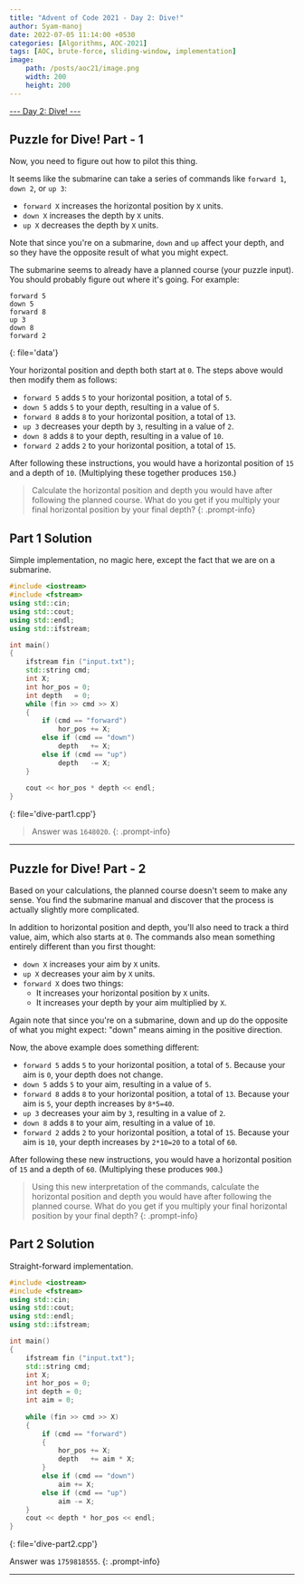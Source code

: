 ```yaml
---
title: "Advent of Code 2021 - Day 2: Dive!"
author: Syam-manoj
date: 2022-07-05 11:14:00 +0530
categories: [Algorithms, AOC-2021]
tags: [AOC, brute-force, sliding-window, implementation]
image:
    path: /posts/aoc21/image.png
    width: 200
    height: 200
---
```


[--- Day 2: Dive! ---](https://adventofcode.com/2021/day/2)

## Puzzle for Dive! Part - 1

Now, you need to figure out how to pilot this thing.

It seems like the submarine can take a series of commands like `forward 1`, `down 2`, or `up 3`:
- `forward X` increases the horizontal position by `X` units.
- `down X` increases the depth by `X` units.
- `up X` decreases the depth by `X` units.

Note that since you're on a submarine, `down` and `up` affect your depth, and so they have the opposite result of what you might expect.

The submarine seems to already have a planned course (your puzzle input). You should probably figure out where it's going. For example:

```
forward 5
down 5
forward 8
up 3
down 8
forward 2
```
{: file='data'}

Your horizontal position and depth both start at `0`. The steps above would then modify them as follows:
- `forward 5` adds `5` to your horizontal position, a total of `5`.
- `down 5` adds `5` to your depth, resulting in a value of `5`.
- `forward 8` adds `8` to your horizontal position, a total of `13`.
- `up 3` decreases your depth by `3`, resulting in a value of `2`.
- `down 8` adds `8` to your depth, resulting in a value of `10`.
- `forward 2` adds `2` to your horizontal position, a total of `15`.

After following these instructions, you would have a horizontal position of `15` and a depth of `10`. (Multiplying these together produces `150`.)

> Calculate the horizontal position and depth you would have after following the planned course. What do you get if you multiply your final horizontal position by your final depth?
{: .prompt-info}

## Part 1 Solution

Simple implementation, no magic here, except the fact that we are on a submarine.

```c++
#include <iostream>
#include <fstream>
using std::cin;
using std::cout;
using std::endl;
using std::ifstream;

int main()
{
    ifstream fin ("input.txt");
    std::string cmd;
    int X;
    int hor_pos = 0;
    int depth   = 0;
    while (fin >> cmd >> X)
    {
        if (cmd == "forward")
            hor_pos += X;
        else if (cmd == "down")
            depth   += X;
        else if (cmd == "up")
            depth   -= X;
    }
    
    cout << hor_pos * depth << endl;
}
```
{: file='dive-part1.cpp'}

> Answer was `1648020`.
{: .prompt-info}

---

## Puzzle for Dive! Part - 2

Based on your calculations, the planned course doesn't seem to make any sense. You find the submarine manual and discover that the process is actually slightly more complicated.

In addition to horizontal position and depth, you'll also need to track a third value, aim, which also starts at `0`. The commands also mean something entirely different than you first thought:
- `down X` increases your aim by `X` units.
- `up X` decreases your aim by `X` units.
- `forward X` does two things:
    - It increases your horizontal position by `X` units.
    - It increases your depth by your aim multiplied by `X`.

Again note that since you're on a submarine, down and up do the opposite of what you might expect: "down" means aiming in the positive direction.

Now, the above example does something different:

- `forward 5` adds `5` to your horizontal position, a total of `5`. Because your aim is `0`, your depth does not change.
- `down 5` adds `5` to your aim, resulting in a value of `5`.
- `forward 8` adds `8` to your horizontal position, a total of `13`. Because your aim is `5`, your depth increases by `8*5=40`.
- `up 3` decreases your aim by `3`, resulting in a value of `2`.
- `down 8` adds `8` to your aim, resulting in a value of `10`.
- `forward 2` adds `2` to your horizontal position, a total of `15`. Because your aim is `10`, your depth increases by `2*10=20` to a total of `60`.

After following these new instructions, you would have a horizontal position of `15` and a depth of `60`. (Multiplying these produces `900`.)

> Using this new interpretation of the commands, calculate the horizontal position and depth you would have after following the planned course. What do you get if you multiply your final horizontal position by your final depth?
{: .prompt-info}

## Part 2 Solution

Straight-forward implementation.

```c++
#include <iostream>
#include <fstream>
using std::cin;
using std::cout;
using std::endl;
using std::ifstream;

int main()
{
    ifstream fin ("input.txt");
    std::string cmd;
    int X;
    int hor_pos = 0;
    int depth = 0;
    int aim = 0;
    
    while (fin >> cmd >> X)
    {
        if (cmd == "forward")
        {
            hor_pos += X;
            depth   += aim * X;
        }
        else if (cmd == "down")
            aim += X;
        else if (cmd == "up")
            aim -= X;
    }
    cout << depth * hor_pos << endl;
}
```
{: file='dive-part2.cpp'}

Answer was `1759818555`.
{: .prompt-info}

---